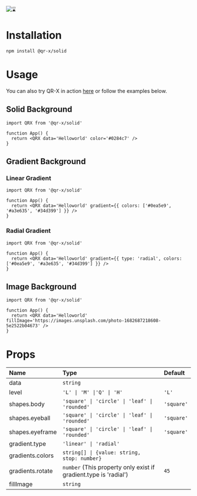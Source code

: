 ![⌛](https://github.com/devtrice/qr-x/assets/26962987/d97e00b9-ddf1-4af7-b1b4-35cd003492d8)

# Installation

```bash
npm install @qr-x/solid
```

# Usage

You can also try QR-X in action [here](https://qr-x.netlify.app/#playground) or follow the examples below.

## Solid Background

```tsx
import QRX from '@qr-x/solid'

function App() {
  return <QRX data='Helloworld' color='#0284c7' />
}
```

## Gradient Background

### Linear Gradient

```tsx
import QRX from '@qr-x/solid'

function App() {
  return <QRX data='Helloworld' gradient={{ colors: ['#0ea5e9', '#a3e635', '#34d399'] }} />
}
```

### Radial Gradient

```tsx
import QRX from '@qr-x/solid'

function App() {
  return <QRX data='Helloworld' gradient={{ type: 'radial', colors: ['#0ea5e9', '#a3e635', '#34d399'] }} />
}
```

## Image Background

```tsx
import QRX from '@qr-x/solid'

function App() {
  return <QRX data='Helloworld' fillImage='https://images.unsplash.com/photo-1682687218608-5e2522b04673' />
}
```

# Props

| Name             | Type                                                             | Default    |
| :--------------- | :--------------------------------------------------------------- | :--------- |
| data             | `string`                                                         |            |
| level            | `'L' \| 'M' \|'Q' \| 'H'`                                        | `'L'`      |
| shapes.body      | `'square' \| 'circle' \| 'leaf' \| 'rounded'`                    | `'square'` |
| shapes.eyeball   | `'square' \| 'circle' \| 'leaf' \| 'rounded'`                    | `'square'` |
| shapes.eyeframe  | `'square' \| 'circle' \| 'leaf' \| 'rounded'`                    | `'square'` |
| gradient.type    | `'linear' \| 'radial'`                                           |            |
| gradients.colors | `string[] \| {value: string, stop: number}`                      |            |
| gradients.rotate | `number` (This property only exist if gradient.type is 'radial') | `45`       |
| fillImage        | `string`                                                         |            |
